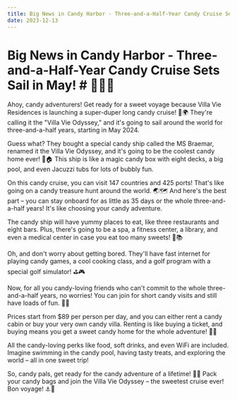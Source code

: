 ```yaml
---
title: Big News in Candy Harbor - Three-and-a-Half-Year Candy Cruise Sets Sail in May!
date: 2023-12-13
---
```

# Big News in Candy Harbor - Three-and-a-Half-Year Candy Cruise Sets Sail in May! # 🍭🌊🚢 

Ahoy, candy adventurers! Get ready for a sweet voyage because Villa Vie Residences is launching a super-duper long candy cruise! 🚢🌍 They're calling it the "Villa Vie Odyssey," and it's going to sail around the world for three-and-a-half years, starting in May 2024.

Guess what? They bought a special candy ship called the MS Braemar, renamed it the Villa Vie Odyssey, and it's going to be the coolest candy home ever! 🍬🏠 This ship is like a magic candy box with eight decks, a big pool, and even Jacuzzi tubs for lots of bubbly fun.

On this candy cruise, you can visit 147 countries and 425 ports! That's like going on a candy treasure hunt around the world. 🌏🗺️ And here's the best part – you can stay onboard for as little as 35 days or the whole three-and-a-half years! It's like choosing your candy adventure.

The candy ship will have yummy places to eat, like three restaurants and eight bars. Plus, there's going to be a spa, a fitness center, a library, and even a medical center in case you eat too many sweets! 🍦📚

Oh, and don't worry about getting bored. They'll have fast internet for playing candy games, a cool cooking class, and a golf program with a special golf simulator! ⛳🎮

Now, for all you candy-loving friends who can't commit to the whole three-and-a-half years, no worries! You can join for short candy visits and still have loads of fun. 🎉💖

Prices start from $89 per person per day, and you can either rent a candy cabin or buy your very own candy villa. Renting is like buying a ticket, and buying means you get a sweet candy home for the whole adventure! 🏡🎫

All the candy-loving perks like food, soft drinks, and even WiFi are included. Imagine swimming in the candy pool, having tasty treats, and exploring the world – all in one sweet trip!

So, candy pals, get ready for the candy adventure of a lifetime! 🍭🌈 Pack your candy bags and join the Villa Vie Odyssey – the sweetest cruise ever! Bon voyage! ⚓🎈